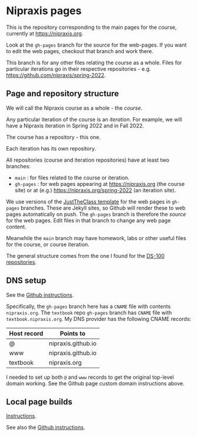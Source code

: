 # Nipraxis pages

This is the repository corresponding to the main pages for the course,
currently at <https://nipraxis.org>.

Look at the `gh-pages` branch for the source for the web-pages.  If you want to edit the web pages, checkout that branch and work there.

This branch is for any other files relating the course as a whole.  Files for
particular iterations go in their respective repositories - e.g.
<https://github.com/nipraxis/spring-2022>.

## Page and repository structure

We will call the Nipraxis course as a whole - the *course*.

Any particular iteration of the course is an *iteration*. For example, we will
have a Nipraxis iteration in Spring 2022 and in Fall 2022.

The course has a repository - this one.

Each iteration has its own repository.

All repositories (course and iteration repositories) have at least two
branches:

* `main` : for files related to the course or iteration.
* `gh-pages` : for web pages appearing at <https://nipraxis.org> (the course
  site) or at (e.g.) <https://nipraxis.org/spring-2022> (an iteration site).

We use versions of the [JustTheClass
template](https://github.com/kevinlin1/just-the-class) for the web pages in
`gh-pages` branches.  These are Jekyll sites, so Github will render these to
web pages automatically on push.  The `gh-pages` branch is therefore the
*source* for the web pages.  Edit files in that branch to change any web page
content.

Meanwhile the `main` branch may have homework, labs or other useful files for
the course, or course iteration.

The general structure comes from the one I found for the [DS-100
repositories](https://github.com/DS-100).

## DNS setup

See the [Github instructions](https://docs.github.com/en/pages/configuring-a-custom-domain-for-your-github-pages-site).

Specifically, the `gh-pages` branch here has a `CNAME` file with contents `nipraxis.org`.   The `textbook` repo `gh-pages` branch has `CNAME` file with `textbook.nipraxis.org`.  My DNS provider has the following CNAME records:

| Host record | Points to |
| ----------- | --------- |
| @           | nipraxis.github.io |
| www         | nipraxis.github.io |
| textbook    | nipraxis.org |

I needed to set up both `@` and `www` records to get the original top-level
domain working.  See the Github page custom domain instructions above.

## Local page builds

[Instructions](https://kevinl.info/just-the-class/#local-development-environment).

See also the [Github
instructions](https://docs.github.com/en/pages/setting-up-a-github-pages-site-with-jekyll/testing-your-github-pages-site-locally-with-jekyll).
